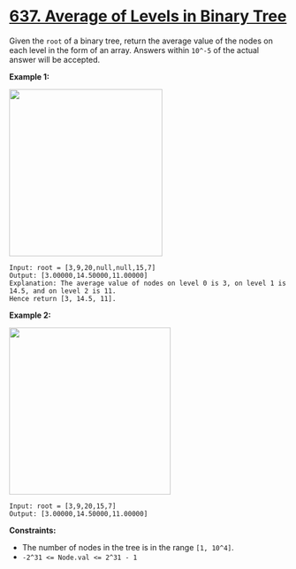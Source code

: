 # [637. Average of Levels in Binary Tree](https://leetcode.com/problems/average-of-levels-in-binary-tree/description/)

Given the `root` of a binary tree, return the average value of the nodes on each level in the form of an array. Answers within `10^-5` of the actual answer will be accepted.

**Example 1:**

<img alt="" src="https://assets.leetcode.com/uploads/2021/03/09/avg1-tree.jpg" style="width: 277px; height: 302px;">

```
Input: root = [3,9,20,null,null,15,7]
Output: [3.00000,14.50000,11.00000]
Explanation: The average value of nodes on level 0 is 3, on level 1 is 14.5, and on level 2 is 11.
Hence return [3, 14.5, 11].
```

**Example 2:**

<img alt="" src="https://assets.leetcode.com/uploads/2021/03/09/avg2-tree.jpg" style="width: 292px; height: 302px;">

```
Input: root = [3,9,20,15,7]
Output: [3.00000,14.50000,11.00000]
```

**Constraints:**

- The number of nodes in the tree is in the range `[1, 10^4]`.
- `-2^31 <= Node.val <= 2^31 - 1`
